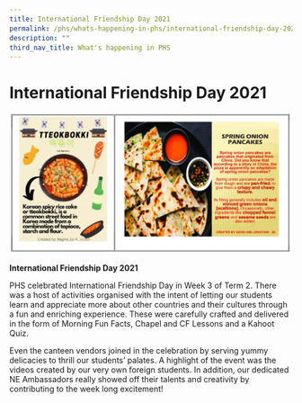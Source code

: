 ```yaml
---
title: International Friendship Day 2021
permalink: /phs/whats-happening-in-phs/international-friendship-day-2021/
description: ""
third_nav_title: What's happening in PHS
---
```

# **International Friendship Day 2021**

![](/images/ifd.jpg)

**International Friendship Day 2021**

PHS celebrated International Friendship Day in Week 3 of Term 2. There was a host of activities organised with the intent of letting our students learn and appreciate more about other countries and their cultures through a fun and enriching experience. These were carefully crafted and delivered in the form of Morning Fun Facts, Chapel and CF Lessons and a Kahoot Quiz. 

Even the canteen vendors joined in the celebration by serving yummy delicacies to thrill our students’ palates. A highlight of the event was the videos created by our very own foreign students. In addition, our dedicated NE Ambassadors really showed off their talents and creativity by contributing to the week long excitement!